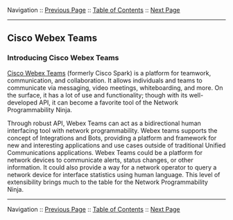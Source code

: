 Navigation :: [Previous Page](LTRPRG-1100-02b5-Python-Ex4.md) :: [Table of Contents](LTRPRG-1100-00-Intro.md#table-of-contents) :: [Next Page](LTRPRG-1100-02c2-Teams-Ex1.md)

---

## Cisco Webex Teams

### Introducing Cisco Webex Teams

[Cisco Webex Teams](https://www.webex.com/products/teams/index.html) (formerly Cisco Spark) is a platform for 
teamwork, communication, and collaboration. It allows individuals and teams to communicate via messaging, video 
meetings, whiteboarding, and more. On the surface, it has a lot of use and functionality; though with its 
well-developed API, it can become a favorite tool of the Network Programmability Ninja.

Through robust API, Webex Teams can act as a bidirectional human interfacing tool with network programmability.
Webex teams supports the concept of Integrations and Bots, providing a platform and framework for new and interesting 
applications and use cases outside of traditional Unified Communications applications.  Webex Teams could be a platform 
for network devices to communicate alerts, status changes, or other information. It could also provide a way for a 
network operator to query a network device for interface statistics using human language. This level of 
extensibility brings much to the table for the Network Programmability Ninja.

---

Navigation :: [Previous Page](LTRPRG-1100-02b5-Python-Ex4.md) :: [Table of Contents](LTRPRG-1100-00-Intro.md#table-of-contents) :: [Next Page](LTRPRG-1100-02c2-Teams-Ex1.md)
